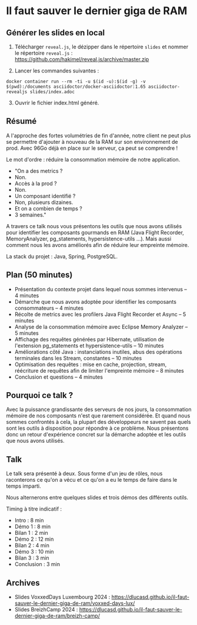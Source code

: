 # Il faut sauver le dernier giga de RAM

## Générer les slides en local

1. Télécharger `reveal.js`, le dézipper dans le répertoire `slides` et nommer le répertoire `reveal.js` : https://github.com/hakimel/reveal.js/archive/master.zip


2. Lancer les commandes suivantes :
```
docker container run --rm -ti -u $(id -u):$(id -g) -v $(pwd):/documents asciidoctor/docker-asciidoctor:1.65 asciidoctor-revealjs slides/index.adoc
```

3. Ouvrir le fichier index.html généré.

## Résumé

A l'approche des fortes volumétries de fin d'année, notre client ne peut plus se permettre d'ajouter à nouveau de la RAM sur son environnement de prod. Avec 96Go déjà en place sur le serveur, ça peut se comprendre !

Le mot d'ordre : réduire la consommation mémoire de notre application.

- "On a des metrics ?
- Non.
- Accès à la prod ?
- Non.
- Un composant identifié ?
- Non, plusieurs dizaines.
- Et on a combien de temps ?
- 3 semaines."

A travers ce talk nous vous présentons les outils que nous avons utilisés pour identifier les composants gourmands en RAM (Java Flight Recorder, MemoryAnalyzer, pg_statements, hypersistence-utils ...). Mais aussi comment nous les avons améliorés afin de réduire leur empreinte mémoire.

La stack du projet : Java, Spring, PostgreSQL.

## Plan (50 minutes)

- Présentation du contexte projet dans lequel nous sommes intervenus – 4 minutes
- Démarche que nous avons adoptée pour identifier les composants consommateurs – 4 minutes
- Récolte de metrics avec les profilers Java Flight Recorder et Async – 5 minutes
- Analyse de la consommation mémoire avec Eclipse Memory Analyzer – 5 minutes
- Affichage des requêtes générées par Hibernate, utilisation de l'extension pg_statements et hypersistence-utils – 10 minutes
- Améliorations côté Java : instanciations inutiles, abus des opérations terminales dans les Stream, constantes – 10 minutes
- Optimisation des requêtes : mise en cache, projection, stream, réécriture de requêtes afin de limiter l'empreinte mémoire – 8 minutes
- Conclusion et questions – 4 minutes

## Pourquoi ce talk ?

Avec la puissance grandissante des serveurs de nos jours, la consommation mémoire de nos composants n'est que rarement considérée. Et quand nous sommes confrontés à cela, la plupart des développeurs ne savent pas quels sont les outils à disposition pour répondre à ce problème. Nous présentons donc un retour d'expérience concret sur la démarche adoptée et les outils que nous avons utilisés.

## Talk

Le talk sera présenté à deux. Sous forme d'un jeu de rôles, nous raconterons ce qu'on a vécu et ce qu'on a eu le temps de faire dans le temps imparti.

Nous alternerons entre quelques slides et trois démos des différents outils.

Timing à titre indicatif :

- Intro : 8 min
- Démo 1 : 8 min
- Bilan 1 : 2 min
- Démo 2 : 12 min
- Bilan 2 : 4 min
- Démo 3 : 10 min
- Bilan 3 : 3 min
- Conclusion : 3 min

## Archives

- Slides VoxxedDays Luxembourg 2024 : https://dlucasd.github.io/il-faut-sauver-le-dernier-giga-de-ram/voxxed-days-lux/
- Slides BreizhCamp 2024 : https://dlucasd.github.io/il-faut-sauver-le-dernier-giga-de-ram/breizh-camp/
